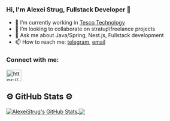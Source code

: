 ### Hi, I'm Alexei Strug, Fullstack Developer 👋

- 🔭 I’m currently working in [Tesco Technology](https://www.tesco-careers.com/technology/uk/en)
- 👯 I’m looking to collaborate on stratup\freelance projects
- 💬 Ask me about Java/Spring, Nest.js, Fullstack development
- 📫 How to reach me: [telegram](https://t.me/alexstrug), [email](alexeistrug@gmail.com)

<h3 align="left">Connect with me:</h3>
 <a href="https://www.linkedin.com/in/alexei-strug/" target="blank">
   <img align="center" src="https://raw.githubusercontent.com/rahuldkjain/github-profile-readme-generator/master/src/images/icons/Social/linked-in-alt.svg" alt="https://www.linkedin.com/in/alexei-strug/" height="30" width="40" />
  </a>
</p>

## ⚙️ GitHub Stats ⚙️

<a href="https://github.com/anuraghazra/github-readme-stats">
  <img align="center" src="https://github-readme-stats.vercel.app/api?username=AlexeiStrug&show_icons=true&count_private=true&theme=tokyonight" alt="AlexeiStrug's GitHub Stats" />
</a>

<a href="https://github.com/anuraghazra/github-readme-stats">
   <img align="center" text-align="center" src="https://github-readme-stats.vercel.app/api/top-langs/?username=AlexeiStrug&layout=compact&theme=tokyonight" />
</a>

